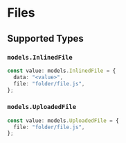 # Files


## Supported Types

### `models.InlinedFile`

```typescript
const value: models.InlinedFile = {
  data: "<value>",
  file: "folder/file.js",
};
```

### `models.UploadedFile`

```typescript
const value: models.UploadedFile = {
  file: "folder/file.js",
};
```

